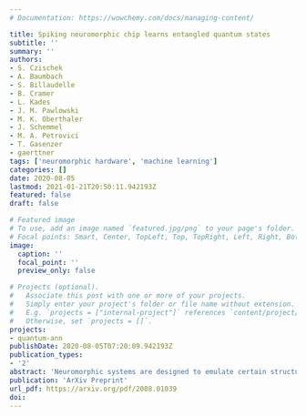 ```yaml
---
# Documentation: https://wowchemy.com/docs/managing-content/

title: Spiking neuromorphic chip learns entangled quantum states
subtitle: ''
summary: ''
authors:
- S. Czischek
- A. Baumbach
- S. Billaudelle
- B. Cramer
- L. Kades
- J. M. Pawlowski
- M. K. Oberthaler
- J. Schemmel
- M. A. Petrovici
- T. Gasenzer
- gaerttner
tags: ['neuromorphic hardware', 'machine learning']
categories: []
date: 2020-08-05
lastmod: 2021-01-21T20:50:11.942193Z
featured: false
draft: false

# Featured image
# To use, add an image named `featured.jpg/png` to your page's folder.
# Focal points: Smart, Center, TopLeft, Top, TopRight, Left, Right, BottomLeft, Bottom, BottomRight.
image:
  caption: ''
  focal_point: ''
  preview_only: false

# Projects (optional).
#   Associate this post with one or more of your projects.
#   Simply enter your project's folder or file name without extension.
#   E.g. `projects = ["internal-project"]` references `content/project/deep-learning/index.md`.
#   Otherwise, set `projects = []`.
projects:
- quantum-ann
publishDate: 2020-08-05T07:20:09.942193Z
publication_types:
- '2'
abstract: 'Neuromorphic systems are designed to emulate certain structural and dynamical properties of biological neuronal networks, with the aim of inheriting the brain's functional performance and energy efficiency in artificial-intelligence applications [1,2]. Among the platforms existing today, the spike-based BrainScaleS system stands out by realizing fast analog dynamics which can boost computationally expensive tasks [3]. Here we use the latest BrainScaleS generation [4] for the algorithm-free simulation of quantum systems, thereby opening up an entirely new application space for these devices. This requires an appropriate spike-based representation of quantum states and an associated training method for imprinting a desired target state onto the network. We employ a representation of quantum states using probability distributions [5,6], enabling the use of a Bayesian sampling framework for spiking neurons [7]. For training, we developed a Hebbian learning scheme that explicitly exploits the inherent speed of the substrate, which enables us to realize a variety of network topologies. We encoded maximally entangled states of up to four qubits and observed fidelities that imply genuine N-partite entanglement. In particular, the encoding of entangled pure and mixed two-qubit states reaches a quality that allows the observation of Bell correlations, thus demonstrating that non-classical features of quantum systems can be captured by spiking neural dynamics. Our work establishes an intriguing connection between quantum systems and classical spiking networks, and demonstrates the feasibility of simulating quantum systems with neuromorphic hardware. '
publication: 'ArXiv Preprint'
url_pdf: https://arxiv.org/pdf/2008.01039
doi: 
---
```

